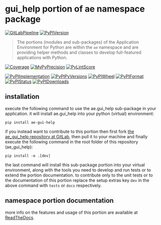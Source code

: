 <!--
  THIS FILE IS EXCLUSIVELY MAINTAINED IN THE NAMESPACE ROOT PACKAGE. CHANGES HAVE TO BE DONE THERE.
-->
# gui_help portion of ae namespace package

[![GitLabPipeline](https://img.shields.io/gitlab/pipeline/ae-group/ae_gui_help/master?logo=python)](
    https://gitlab.com/ae-group/ae_gui_help)
[![PyPIVersion](https://img.shields.io/pypi/v/ae_gui_help)](
    https://pypi.org/project/ae-gui-help/#history)

>The portions (modules and sub-packages) of the Application Environment for Python are within
the `ae` namespace and are providing helper methods and classes to develop
full-featured applications with Python.

[![Coverage](https://ae-group.gitlab.io/ae_gui_help/coverage.svg)](
    https://ae-group.gitlab.io/ae_gui_help/coverage/ae_gui_help_py.html)
[![MyPyPrecision](https://ae-group.gitlab.io/ae_gui_help/mypy.svg)](
    https://ae-group.gitlab.io/ae_gui_help/lineprecision.txt)
[![PyLintScore](https://ae-group.gitlab.io/ae_gui_help/pylint.svg)](
    https://ae-group.gitlab.io/ae_gui_help/pylint.log)

[![PyPIImplementation](https://img.shields.io/pypi/implementation/ae_gui_help)](
    https://pypi.org/project/ae-gui-help/)
[![PyPIPyVersions](https://img.shields.io/pypi/pyversions/ae_gui_help)](
    https://pypi.org/project/ae-gui-help/)
[![PyPIWheel](https://img.shields.io/pypi/wheel/ae_gui_help)](
    https://pypi.org/project/ae-gui-help/)
[![PyPIFormat](https://img.shields.io/pypi/format/ae_gui_help)](
    https://pypi.org/project/ae-gui-help/)
[![PyPIStatus](https://img.shields.io/pypi/status/ae_gui_help)](
    https://libraries.io/pypi/ae-gui-help)
[![PyPIDownloads](https://img.shields.io/pypi/dm/ae_gui_help)](
    https://pypi.org/project/ae-gui-help/#files)


## installation


execute the following command to use the ae.gui_help sub-package in your
application. it will install ae.gui_help into your python (virtual) environment:
 
```shell script
pip install ae-gui-help
```

if you instead want to contribute to this portion then first fork
[the ae_gui_help repository at GitLab](https://gitlab.com/ae-group/ae_gui_help "ae.gui_help code repository"),
then pull it to your machine and finally execute the following command in the root folder
of this repository (ae_gui_help):

```shell script
pip install -e .[dev]
```

the last command will install this sub-package portion into your virtual environment, along with
the tools you need to develop and run tests or to extend the portion documentation.
to contribute only to the unit tests or to the documentation of this portion replace
the setup extras key `dev` in the above command with `tests` or `docs` respectively.


## namespace portion documentation

more info on the features and usage of this portion are available at
[ReadTheDocs](https://ae.readthedocs.io/en/latest/_autosummary/ae.gui_help.html#module-ae.gui_help
"ae_gui_help documentation").

<!-- common files version 0.2.77 deployed version 0.2.35 (with 0.2.77)
     to https://gitlab.com/ae-group as ae_gui_help sub-package as well as
     to https://ae-group.gitlab.io with CI check results as well as
     to https://pypi.org/project/ae-gui-help as namespace portion ae-gui-help.
-->
